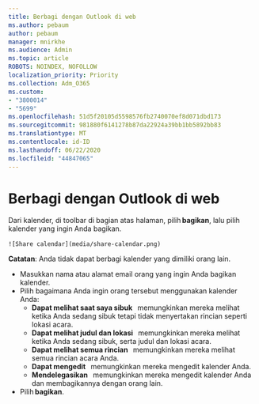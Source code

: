 ```yaml
---
title: Berbagi dengan Outlook di web
ms.author: pebaum
author: pebaum
manager: mnirkhe
ms.audience: Admin
ms.topic: article
ROBOTS: NOINDEX, NOFOLLOW
localization_priority: Priority
ms.collection: Adm_O365
ms.custom:
- "3800014"
- "5699"
ms.openlocfilehash: 51d5f20105d5598576fb2740070ef8d071dbd173
ms.sourcegitcommit: 981880f6141278b87da22924a39bb1bb5892bb83
ms.translationtype: MT
ms.contentlocale: id-ID
ms.lasthandoff: 06/22/2020
ms.locfileid: "44847065"
---
```

# <a name="sharing-with-outlook-on-the-web"></a>Berbagi dengan Outlook di web

Dari kalender, di toolbar di bagian atas halaman, pilih **bagikan**, lalu pilih kalender yang ingin Anda bagikan.

    ![Share calendar](media/share-calendar.png)

**Catatan**: Anda tidak dapat berbagi kalender yang dimiliki orang lain.

- Masukkan nama atau alamat email orang yang ingin Anda bagikan kalender.
- Pilih bagaimana Anda ingin orang tersebut menggunakan kalender Anda:
    - **Dapat melihat saat saya sibuk**   memungkinkan mereka melihat ketika Anda sedang sibuk tetapi tidak menyertakan rincian seperti lokasi acara.
    - **Dapat melihat judul dan lokasi**   memungkinkan mereka melihat ketika Anda sedang sibuk, serta judul dan lokasi acara.
    - **Dapat melihat semua rincian**   memungkinkan mereka melihat semua rincian acara Anda.
    - **Dapat mengedit**   memungkinkan mereka mengedit kalender Anda.
    - **Mendelegasikan**   memungkinkan mereka mengedit kalender Anda dan membagikannya dengan orang lain.
- Pilih **bagikan**.
